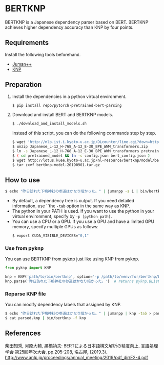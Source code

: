 # BERTKNP

BERTKNP is a Japanese dependency parser based on BERT. BERTKNP achieves higher dependency accuracy than KNP by four points.

## Requirements

Install the following tools beforehand.

- [Juman++](https://github.com/ku-nlp/jumanpp)
- [KNP](https://github.com/ku-nlp/knp)

## Preparation

1. Install the dependencies in a python virtual environment.
    ```bash
    $ pip install repo/pytorch-pretrained-bert-parsing
    ```
1. Download and install BERT and BERTKNP models.
    ```bash
    $ ./download_and_install_models.sh
    ```
    Instead of this script, you can do the following commands step by step.
    ```bash
    $ wget 'http://nlp.ist.i.kyoto-u.ac.jp/DLcounter/lime.cgi?down=http://lotus.kuee.kyoto-u.ac.jp/nl-resource/JapaneseBertPretrainedModel/Japanese_L-12_H-768_A-12_E-30_BPE_WWM_transformers.zip&name=Japanese_L-12_H-768_A-12_E-30_BPE_WWM_transformers.zip'
    $ unzip Japanese_L-12_H-768_A-12_E-30_BPE_WWM_transformers.zip
    $ ln -s Japanese_L-12_H-768_A-12_E-30_BPE_WWM_transformers pretrained_model
    $ ( cd pretrained_model && ln -s config.json bert_config.json )
    $ wget http://lotus.kuee.kyoto-u.ac.jp/nl-resource/bertknp/model/bertknp-model-20190901.tar.gz
    $ tar zxvf bertknp-model-20190901.tar.gz
    ```

## How to use

```bash
$ echo "昨日訪れた下鴨神社の参道はかなり暗かった。" | jumanpp -s 1 | bin/bertknp
```

- By default, a dependency tree is output. If you need detailed information, use ``the `-tab` option in the same way as KNP.
- The python in your PATH is used. If you want to use the python in your virtual environment, specify by `-p [python path]`.
- You can use a CPU or a GPU. If you use a GPU and have a limited GPU memory, specify multiple GPUs as follows:
    ```bash
    $ export CUDA_VISIBLE_DEVICES="0,1"
    ```

### Use from pyknp

You can use BERTKNP from [pyknp](https://github.com/ku-nlp/pyknp) just like using KNP from pyknp.

```python
from pyknp import KNP

knp = KNP('path/to/bin/bertknp', option='-p /path/to/venv/for/bertknp/bin/python -tab -pyknp', jumanoption='-s 1')
knp.parse('昨日訪れた下鴨神社の参道はかなり暗かった。')  # returns pyknp.BList
```

### Reparse KNP file

You can modify dependency labels that assigned by KNP.

```bash
$ echo "昨日訪れた下鴨神社の参道はかなり暗かった。" | jumanpp | knp -tab > parsed.knp
$ cat parsed.knp | bin/bertknp -f knp
```

## References

柴田知秀, 河原大輔, 黒橋禎夫: BERTによる日本語構文解析の精度向上, 言語処理学会 第25回年次大会, pp.205-208, 名古屋, (2019.3).
http://www.anlp.jp/proceedings/annual_meeting/2019/pdf_dir/F2-4.pdf
